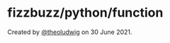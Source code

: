 # fizzbuzz/python/function

Created by [@theoludwig](https://github.com/theoludwig) on 30 June 2021.
